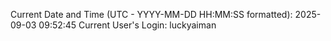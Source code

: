 Current Date and Time (UTC - YYYY-MM-DD HH:MM:SS formatted): 2025-09-03 09:52:45
Current User's Login: luckyaiman
